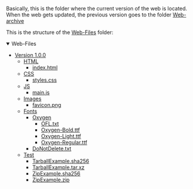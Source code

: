 Basically, this is the folder where the current version of the web is located. When the web gets updated, the previous version goes to the folder [Web-archive](/Web-Archive/)

This is the structure of the [Web-Files](/Web-Files/) folder:

<details open="open">
    <summary>Web-Files</summary>
    <ul>
      <li>
        <a href="/Web-Files/Version-1.0.0/">Version 1.0.0</a>
        <ul>
          <li><a href="/Web-Files/Version-1.0.0/html/">HTML</a>
            <ul>
              <li><a href="/Web-Files/Version-1.0.0/html/index.html">index.html</a></li>
            </ul>
          </li>
          <li><a href="/Web-Files/Version-1.0.0/css">CSS</a>
            <ul>
              <li><a href="/Web-Files/Version-1.0.0/css/styles.css">styles.css</a></li>
            </ul>
          </li>
          <li><a href="/Web-Files/Version-1.0.0/js">JS</a>
            <ul>
              <li><a href="/Web-Files/Version-1.0.0/js/main.js">main.js</a></li>
            </ul>
          </li>
          <li><a href="/Web-Files/Version-1.0.0/images/">Images</a>
            <ul>
              <li><a href="/Web-Files/Version-1.0.0/images/favicon.png">favicon.png</a></li>
            </ul>
          </li>
          <li><a href="/Web-Files/Version-1.0.0/fonts/">Fonts</a>
            <ul>
              <li><a href="/Web-Files/Version-1.0.0/fonts/oxygen">Oxygen</a>
                <ul>
                  <li><a href="/Web-Files/Version-1.0.0/fonts/oxygen/OFL.txt">OFL.txt</a></li>
                </ul>
                <ul>
                  <li><a href="/Web-Files/Version-1.0.0/fonts/oxygen/Oxygen-Bold.ttf">Oxygen-Bold.ttf</a></li>
                </ul>
                <ul>
                  <li><a href="/Web-Files/Version-1.0.0/fonts/oxygen/Oxygen-Light.ttf">Oxygen-Light.ttf</a></li>
                </ul>
                <ul>
                  <li><a href="/Web-Files/Version-1.0.0/fonts/oxygen/Oxygen-Regular.ttf">Oxygen-Regular.ttf</a></li>
                </ul>
              </li>
              <li><a href="/Web-Files/Version-1.0.0/fonts/DoNotDelete.txt">DoNotDelete.txt</a></li>
            </ul>
          </li>
          <li><a href="/Web-Files/Version-1.0.0/test/">Test</a>
            <ul>
              <li><a href="/Web-Files/Version-1.0.0/test/TarballExample.sha256">TarballExample.sha256</a></li>
              <li><a href="/Web-Files/Version-1.0.0/test/TarballExample.tar.xz">TarballExample.tar.xz</a></li>
              <li><a href="/Web-Files/Version-1.0.0/test/ZipExample.sha256">ZipExample.sha256</a></li>
              <li><a href="/Web-Files/Version-1.0.0/test/ZipExample.zip">ZipExample.zip</a></li>
          </li>
        </ul>
      </li>
    </ul>
  </details>